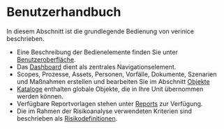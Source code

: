 # Benutzerhandbuch

In diesem Abschnitt ist die grundlegende Bedienung von verinice beschrieben.

* Eine Beschreibung der Bedienelemente finden Sie unter [Benutzeroberfläche](../user-interface/).
* Das [Dashboard](../dashboard/) dient als zentrales Navigationselement.
* Scopes, Prozesse, Assets, Personen, Vorfälle, Dokumente, Szenarien und Maßnahmen erstellen und bearbeiten Sie im Abschnitt [Objekte](../objects/)
* [Kataloge](../catalogs/) enthalten globale Objekte, die in Ihre Unit übernommen werden können.
* Verfügbare Reportvorlagen stehen unter [Reports](../reports/) zur Verfügung.
* Die im Rahmen der Risikoanalyse verwendeten Kriterien sind beschrieben als [Risikodefinitionen](../risk-definition).
